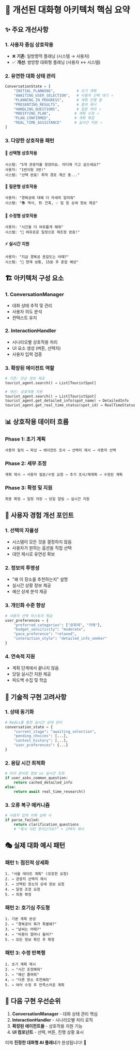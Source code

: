 # 🔄 개선된 대화형 아키텍처 핵심 요약

## ✨ 주요 개선사항

### 1. **사용자 중심 상호작용**
- ❌ **기존**: 일방향적 플래닝 (시스템 → 사용자)
- ✅ **개선**: 쌍방향 대화형 플래닝 (사용자 ↔ 시스템)

### 2. **유연한 대화 상태 관리**
```python
ConversationState = [
    "INITIAL_PLANNING",          # 초기 계획
    "AWAITING_USER_SELECTION",   # 사용자 선택 대기 ⭐
    "PLANNING_IN_PROGRESS",      # 계획 진행 중
    "PRESENTING_RESULTS",        # 결과 제시
    "HANDLING_QUESTIONS",        # 질문 처리 ⭐
    "MODIFYING_PLAN",           # 계획 수정 ⭐
    "PLAN_CONFIRMED",           # 계획 확정
    "REAL_TIME_ASSISTANCE"      # 실시간 지원 ⭐
]
```

### 3. **다양한 상호작용 패턴**

#### 🎯 **선택형 상호작용**
```
시스템: "5개 관광지를 찾았어요. 어디에 가고 싶으세요?"
사용자: "1번이랑 3번!"
시스템: "선택 완료! 최적 경로 계산 중..."
```

#### 💬 **질문형 상호작용**  
```
사용자: "경복궁에 대해 더 자세히 알려줘"
시스템: "📚 역사, 🏗️ 건축, 💡 팁 등 상세 정보 제공"
```

#### 🔧 **수정형 상호작용**
```
사용자: "시간을 더 여유롭게 해줘"
시스템: "🔄 여유로운 일정으로 재조정 완료!"
```

#### ⚡ **실시간 지원**
```
사용자: "지금 경복궁 혼잡도는 어때?"
시스템: "👥 현재 보통, 15분 후 혼잡 예상"
```

## 🏗️ 아키텍처 구성 요소

### 1. **ConversationManager**
- 대화 상태 추적 및 관리
- 사용자 의도 분석
- 컨텍스트 유지

### 2. **InteractionHandler**  
- 시나리오별 상호작용 처리
- UI 요소 생성 (버튼, 선택지)
- 사용자 입력 검증

### 3. **확장된 에이전트 역할**
```python
# 기존: 단순 정보 제공
tourist_agent.search() → List[TouristSpot]

# 개선: 상호작용 지원  
tourist_agent.search() → List[TouristSpot]
tourist_agent.get_detailed_info(spot_name) → DetailedInfo
tourist_agent.get_real_time_status(spot_id) → RealTimeStatus
```

## 📊 상호작용 데이터 흐름

### **Phase 1: 초기 계획**
```
사용자 질의 → 파싱 → 에이전트 조사 → 선택지 제시 → 사용자 선택
```

### **Phase 2: 세부 조정**  
```
계획 제시 → 사용자 질문/수정 요청 → 추가 조사/재계획 → 수정된 계획
```

### **Phase 3: 확정 및 지원**
```
최종 확정 → 일정 저장 → 당일 알림 → 실시간 지원
```

## 🎯 사용자 경험 개선 포인트

### 1. **선택의 자율성**
- 시스템이 모든 것을 결정하지 않음
- 사용자가 원하는 옵션을 직접 선택
- 대안 제시로 유연성 확보

### 2. **정보의 투명성**
- "왜 이 장소를 추천하는지" 설명
- 실시간 상황 정보 제공 
- 예산 상세 분석 제공

### 3. **개인화 수준 향상**
```python
# 사용자 선택 히스토리 학습
user_preferences = {
    "preferred_categories": ["문화재", "카페"],
    "budget_sensitivity": "moderate", 
    "pace_preference": "relaxed",
    "interaction_style": "detailed_info_seeker"
}
```

### 4. **연속적 지원**
- 계획 단계에서 끝나지 않음
- 당일 실시간 지원 제공
- 피드백 수집 및 학습

## 🔧 기술적 구현 고려사항

### 1. **상태 동기화**
```python
# Redis를 통한 실시간 상태 관리
conversation_state = {
    "current_stage": "awaiting_selection",
    "pending_choices": [...],
    "context_history": [...],
    "user_preferences": {...}
}
```

### 2. **응답 시간 최적화**
```python
# 미리 준비된 정보 vs 실시간 조회
if user_asks_common_question:
    return cached_detailed_info
else:
    return await real_time_research()
```

### 3. **오류 복구 메커니즘**
```python
# 사용자 입력 이해 실패 시
if parse_failed:
    return clarification_questions
    # "혹시 이런 뜻이신가요?" + 선택지 제시
```

## 🎭 실제 대화 예시 패턴

### **패턴 1: 점진적 상세화**
```
1. "서울 데이트 계획" (모호한 요청)
2. → 관광지 선택지 제시
3. → 선택된 장소의 상세 정보 요청
4. → 일정 조정 요청
5. → 최종 확정
```

### **패턴 2: 호기심 주도형**
```
1. 기본 계획 완성
2. → "경복궁이 뭐가 특별해?"
3. → "날씨는 어때?"  
4. → "비용이 얼마나 들어?"
5. → 모든 정보 확인 후 확정
```

### **패턴 3: 수정 반복형**
```
1. 초기 계획 제시
2. → "시간 조정해줘"
3. → "예산 줄여줘"
4. → "다른 장소 추천해줘"
5. → 여러 수정 후 만족스러운 계획
```

## 🚀 다음 구현 우선순위

1. **ConversationManager** - 대화 상태 관리 핵심
2. **InteractionHandler** - 시나리오별 처리 로직
3. **확장된 에이전트들** - 상호작용 지원 기능
4. **UI 컴포넌트** - 선택, 버튼, 진행 상황 표시

이제 **진정한 대화형 AI 플래너**가 완성됩니다! 🎉